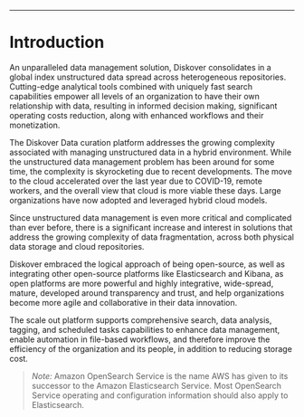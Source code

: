 ___
# <a id=“introduction”></a>Introduction

An unparalleled data management solution, Diskover consolidates in a global index unstructured data spread across heterogeneous repositories. Cutting-edge analytical tools combined with uniquely fast search capabilities empower all levels of an organization to have their own relationship with data, resulting in informed decision making, significant operating costs reduction, along with enhanced workflows and their monetization.

The Diskover Data curation platform addresses the growing complexity associated with managing unstructured data in a hybrid environment. While the unstructured data management problem has been around for some time, the complexity is skyrocketing due to recent developments. The move to the cloud accelerated over the last year due to COVID-19, remote workers, and the overall view that cloud is more viable these days. Large organizations have now adopted and leveraged hybrid cloud models.

Since unstructured data management is even more critical and complicated than ever before, there is a significant increase and interest in solutions that address the growing complexity of data fragmentation, across both physical data storage and cloud repositories.

Diskover embraced the logical approach of being open-source, as well as integrating other open-source platforms like Elasticsearch and Kibana, as open platforms are more powerful and highly integrative, wide-spread, mature, developed around transparency and trust, and help organizations become more agile and collaborative in their data innovation.

The scale out platform supports comprehensive search, data analysis, tagging, and scheduled tasks capabilities to enhance data management, enable automation in file-based workflows, and therefore improve the efficiency of the organization and its people, in addition to reducing storage cost.

>_Note:_  Amazon OpenSearch Service is the name AWS has given to its successor to the Amazon Elasticsearch Service. Most OpenSearch Service operating and configuration information should also apply to Elasticsearch.
